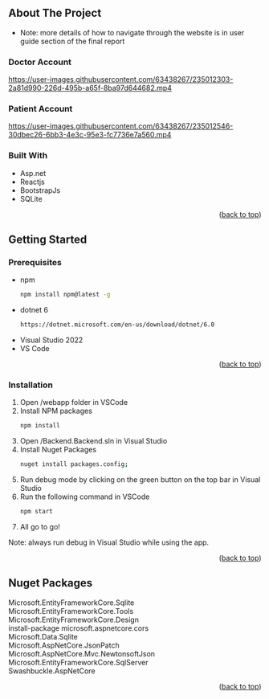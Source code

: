 <!-- ABOUT THE PROJECT -->
## About The Project
* Note: more details of how to navigate through the website is in user guide section of the final report
### Doctor Account
https://user-images.githubusercontent.com/63438267/235012303-2a81d990-226d-495b-a65f-8ba97d644682.mp4

### Patient Account
https://user-images.githubusercontent.com/63438267/235012546-30dbec26-6bb3-4e3c-95e3-fc7736e7a560.mp4

### Built With
* Asp.net
* Reactjs
* BootstrapJs
* SQLite

<p align="right">(<a href="#readme-top">back to top</a>)</p>

<!-- GETTING STARTED -->
## Getting Started

### Prerequisites
* npm
  ```sh
  npm install npm@latest -g
  ```
* dotnet 6
  ```sh
  https://dotnet.microsoft.com/en-us/download/dotnet/6.0
  ```
* Visual Studio 2022
* VS Code

<p align="right">(<a href="#readme-top">back to top</a>)</p>

### Installation

1. Open /webapp folder in VSCode
2. Install NPM packages
   ```sh
   npm install
   ```
3. Open /Backend.Backend.sln in Visual Studio
4. Install Nuget Packages
   ```sh
   nuget install packages.config;
   ```
5. Run debug mode by clicking on the green button on the top bar in Visual Studio
6. Run the following command in VSCode
    ```sh
    npm start
    ```
7. All go to go!

Note: always run debug in Visual Studio while using the app. 

<p align="right">(<a href="#readme-top">back to top</a>)</p>

<!-- NUGET PACKAGES -->
## Nuget Packages
Microsoft.EntityFrameworkCore.Sqlite <br>
Microsoft.EntityFrameworkCore.Tools <br>
Microsoft.EntityFrameworkCore.Design  <br>
install-package microsoft.aspnetcore.cors <br>
Microsoft.Data.Sqlite <br>
Microsoft.AspNetCore.JsonPatch   <br>
Microsoft.AspNetCore.Mvc.NewtonsoftJson <br>
Microsoft.EntityFrameworkCore.SqlServer <br>
Swashbuckle.AspNetCore <br>

<p align="right">(<a href="#readme-top">back to top</a>)</p>



